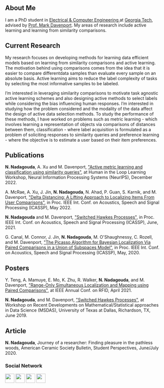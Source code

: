 ## About Me

I am a PhD student in <a href="https://www.ece.gatech.edu/" target="_blank">Electrical & Computer Engineering </a> at <a href="https://www.gatech.edu/" target="_blank"> Georgia Tech</a>, advised by <a href="https://www.mdav.ece.gatech.edu/" target="_blank">Prof. Mark Davenport</a>. My areas of research include active learning and learning from similarity comparisons.

## Current Research

My research focuses on developing methods for learning data efficient models based on learning from similarity comparisons and active learning. The motivation behind using comparisons comes from the idea that it is easier to compare differentdata samples than evaluate every sample on an absolute basis. Active learning aims to reduce the label complexity of tasks by selecting the most informative samples to be labeled. 

I’m interested in leveraging similarity comparisons to motivate task agnostic active learning schemes and also designing active methods to select labels while considering the bias influencing human responses. I’m interested in studying how the problem considered and the modality of the data affect the design of active data selection methods. To study the performance of these methods, I have worked on problems such as metric learning - which involves learning a representation of objects via comparisons of distances between them, classification - where label acquisition is formulated as a problem of soliciting responses to similarity queries and preference learning - where the objective is to estimate a user based on their item preferences. 

## Publications

<b>N. Nadagouda</b>, A. Xu and M. Davenport, <a href="https://arxiv.org/abs/2202.01953" target="_blank">"Active metric learning and classification using similarity queries"</a>,  at Human in the Loop Learning Workshop, Neural Information Processing Systems (NeurIPS), December 2022.

A. McRae, A. Xu, J. Jin, <b>N. Nadagouda</b>, N. Ahad, P. Guan, S. Karnik, and M. Davenport, <a href="/docs/papers/delta_distancing_icassp_22.pdf" target="_blank">"Delta Distancing: A Lifting Approach to Localizing Items From User Comparisons"</a>,  in Proc. IEEE Int. Conf. on Acoustics, Speech and Signal Processing (ICASSP), May 2022.

<b>N. Nadagouda</b> and M. Davenport, <a href="/docs/papers/hawkes_processes_icassp_21.pdf" target="_blank">"Switched Hawkes Processes"</a>, in Proc. IEEE Int. Conf. on Acoustics, Speech and Signal Processing (ICASSP), June, 2021.

G. Canal, M. Connor, J. Jin, <b>N. Nadagouda</b>, M. O'Shaughnessy, C. Rozell, and M. Davenport, <a href="/docs/papers/icassp-2020.pdf" target="_blank">"The Picasso Algorithm for Bayesian Localization Via Paired Comparisons in a Union of Subspaces Model"</a>,  in Proc. IEEE Int. Conf. on Acoustics, Speech and Signal Processing (ICASSP), May, 2020. 
 
## Posters

Y. Teng, A. Mamuye, E. Mo, K. Zhu, R. Walker, <b>N. Nadagouda</b>, and M. Davenport, <a href="/docs/papers/slam_rfid_21.pdf" target="_blank">"Range-Only Simultaneous Localization and Mapping using Paired Comparisons"</a>, at IEEE Annual Conf. on RFID, April 2021.

<b>N. Nadagouda</b>, and M. Davenport, <a href="/docs/papers/Namrata_poster.pdf" target="_blank">"Switched Hawkes Processes"</a>, at Workshop on Recent Developments on Mathematical/Statistical approaches in Data Science (MSDAS), University of Texas at Dallas, Richardson, TX, June 2019.

## Article 

<b>N. Nadagouda</b>, Journey of a researcher: Finding pleasure in the pathless woods, American Ceramic Society Bulletin, Student Perspectives, June/July 2020.

### Social Network
<p float="left">
<a href="https://scholar.google.com/citations?user=WPOYaFAAAAAJ&hl=en" target="_blank"><img src="https://nnadagouda95.github.io/images/google-scholar-logo.png" height="30" width="30" /></a>
<a href="mailto:namrata.nadagouda@gatech.edu" target="_blank"><img src="https://nnadagouda95.github.io/images/email-logo.png" height="30" width="30" /></a>
<a href="https://www.linkedin.com/in/namratanadagouda/" target="_blank"><img src="https://nnadagouda95.github.io/images/linkedin-logo-2.png" height="30" width="30" /></a>
<a href="https://github.com/nnadagouda95" target="_blank"><img src="https://nnadagouda95.github.io/images/GitHub-logo-crop.png" height="30" width="30" /></a>
</p>

